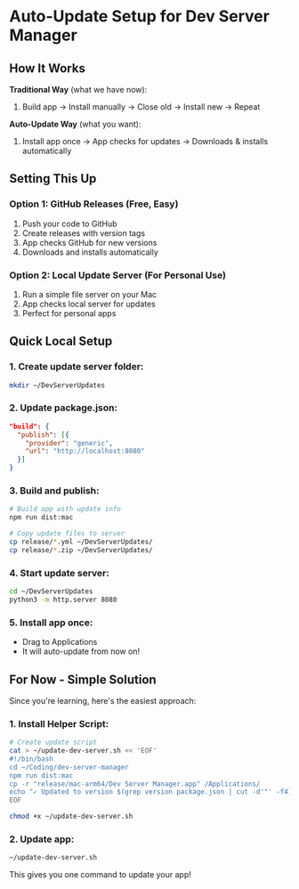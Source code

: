 # Auto-Update Setup for Dev Server Manager

## How It Works

**Traditional Way** (what we have now):
1. Build app → Install manually → Close old → Install new → Repeat

**Auto-Update Way** (what you want):
1. Install app once → App checks for updates → Downloads & installs automatically

## Setting This Up

### Option 1: GitHub Releases (Free, Easy)
1. Push your code to GitHub
2. Create releases with version tags
3. App checks GitHub for new versions
4. Downloads and installs automatically

### Option 2: Local Update Server (For Personal Use)
1. Run a simple file server on your Mac
2. App checks local server for updates
3. Perfect for personal apps

## Quick Local Setup

### 1. Create update server folder:
```bash
mkdir ~/DevServerUpdates
```

### 2. Update package.json:
```json
"build": {
  "publish": [{
    "provider": "generic",
    "url": "http://localhost:8080"
  }]
}
```

### 3. Build and publish:
```bash
# Build app with update info
npm run dist:mac

# Copy update files to server
cp release/*.yml ~/DevServerUpdates/
cp release/*.zip ~/DevServerUpdates/
```

### 4. Start update server:
```bash
cd ~/DevServerUpdates
python3 -m http.server 8080
```

### 5. Install app once:
- Drag to Applications
- It will auto-update from now on!

## For Now - Simple Solution

Since you're learning, here's the easiest approach:

### 1. Install Helper Script:
```bash
# Create update script
cat > ~/update-dev-server.sh << 'EOF'
#!/bin/bash
cd ~/Coding/dev-server-manager
npm run dist:mac
cp -r "release/mac-arm64/Dev Server Manager.app" /Applications/
echo "✓ Updated to version $(grep version package.json | cut -d'"' -f4)"
EOF

chmod +x ~/update-dev-server.sh
```

### 2. Update app:
```bash
~/update-dev-server.sh
```

This gives you one command to update your app!